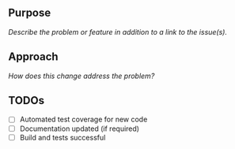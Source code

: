 ## Purpose
_Describe the problem or feature in addition to a link to the issue(s)._

## Approach
_How does this change address the problem?_

## TODOs
- [ ] Automated test coverage for new code
- [ ] Documentation updated (if required)
- [ ] Build and tests successful
